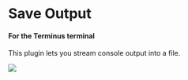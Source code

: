 # Save Output

#### For the Terminus terminal

This plugin lets you stream console output into a file.

![](https://github.com/Eugeny/terminus-save-output/raw/master/screenshot.png)
